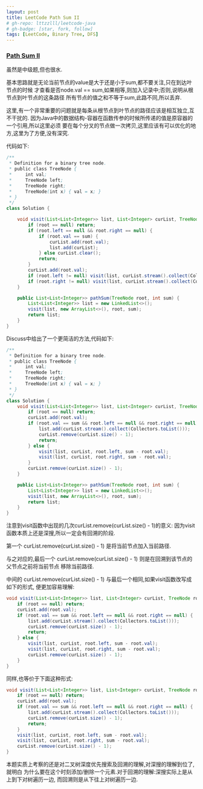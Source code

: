 ```yaml
---
layout: post
title: LeetCode Path Sum II
# gh-repo: lttzzlll/leetcode-java
# gh-badge: [star, fork, follow]
tags: [LeetCode, Binary Tree, DFS]
---
```


### [Path Sum II](https://leetcode.com/problems/path-sum-ii/description/)

虽然是中级题,但也很水.

基本思路就是无论当前节点的value是大于还是小于sum,都不要关注,只在到达叶节点的时候
才查看是否node.val == sum,如果相等,则加入记录中;否则,说明从根节点到叶节点的这条路径
所有节点的值之和不等于sum,此路不同,所以丢弃.

这里,有一个非常重要的问题就是每条从根节点到叶节点的路径应该是相互独立,互不干扰的.
因为Java中的数据结构-容器在函数传参的时候所传递的值是原容器的一个引用,所以这里必须
要在每个分叉的节点做一次拷贝,这里应该有可以优化的地方,这里为了方便,没有深究.

代码如下:

```Java
/**
 * Definition for a binary tree node.
 * public class TreeNode {
 *     int val;
 *     TreeNode left;
 *     TreeNode right;
 *     TreeNode(int x) { val = x; }
 * }
 */
class Solution {

    void visit(List<List<Integer>> list, List<Integer> curList, TreeNode root, int sum) {
        if (root == null) return;
        if (root.left == null && root.right == null) {
            if (root.val == sum) {
                curList.add(root.val);
                list.add(curList);
            } else curList.clear();
            return;
        }
        curList.add(root.val);
        if (root.left != null) visit(list, curList.stream().collect(Collectors.toList()), root.left, sum - root.val);
        if (root.right != null) visit(list, curList.stream().collect(Collectors.toList()), root.right, sum - root.val);
    }

    public List<List<Integer>> pathSum(TreeNode root, int sum) {
        List<List<Integer>> list = new LinkedList<>();
        visit(list, new ArrayList<>(), root, sum);
        return list;
    }
}
```

Discuss中给出了一个更简洁的方法,代码如下:

```Java
/**
 * Definition for a binary tree node.
 * public class TreeNode {
 *     int val;
 *     TreeNode left;
 *     TreeNode right;
 *     TreeNode(int x) { val = x; }
 * }
 */
class Solution {
    void visit(List<List<Integer>> list, List<Integer> curList, TreeNode root, int sum) {
        if (root == null) return;
        curList.add(root.val);
        if (root.val == sum && root.left == null && root.right == null) {
            list.add(curList.stream().collect(Collectors.toList()));
            curList.remove(curList.size() - 1);
            return;
        } else {
            visit(list, curList, root.left, sum - root.val);
            visit(list, curList, root.right, sum - root.val);
        }
        curList.remove(curList.size() - 1);
    }

    public List<List<Integer>> pathSum(TreeNode root, int sum) {
        List<List<Integer>> list = new LinkedList<>();
        visit(list, new ArrayList<>(), root, sum);
        return list;
    }
}
```

注意到visit函数中出现的几次curList.remove(curList.size() - 1)的意义:
因为visit函数本质上还是深搜,所以一定会有回溯的阶段.

第一个 curList.remove(curList.size() - 1) 是将当前节点加入当前路径.

与之对应的,最后一个 curList.remove(curList.size() - 1) 则是在回溯到该节点的父节点之前将当前节点
移除当前路径.

中间的 curList.remove(curList.size() - 1) 与最后一个相同,如果visit函数改写成如下的形式,
便更加容易理解:

```Java
void visit(List<List<Integer>> list, List<Integer> curList, TreeNode root, int sum) {
    if (root == null) return;
    curList.add(root.val);
    if (root.val == sum && root.left == null && root.right == null) {
        list.add(curList.stream().collect(Collectors.toList()));
        curList.remove(curList.size() - 1);
        return;
    } else {
        visit(list, curList, root.left, sum - root.val);
        visit(list, curList, root.right, sum - root.val);
        curList.remove(curList.size() - 1);
    }
}
```

同样,也等价于下面这种形式:

```Java
void visit(List<List<Integer>> list, List<Integer> curList, TreeNode root, int sum) {
    if (root == null) return;
    curList.add(root.val);
    if (root.val == sum && root.left == null && root.right == null) {
        list.add(curList.stream().collect(Collectors.toList()));
        curList.remove(curList.size() - 1);
        return;
    }
    visit(list, curList, root.left, sum - root.val);
    visit(list, curList, root.right, sum - root.val);
    curList.remove(curList.size() - 1);
}
```

本题实质上考察的还是对二叉树深度优先搜索及回溯的理解,对深搜的理解到位了,就明白
为什么要在这个时刻添加/删除一个元素.对于回溯的理解:深搜实际上是从上到下对树遍历一边,
而回溯则是从下往上对树遍历一边.
